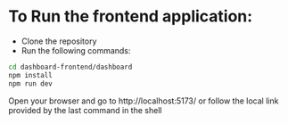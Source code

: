 <h1>To Run the frontend application:</h1>
<ul>
  <li>Clone the repository</li>
  <li>Run the following commands:</li>
</ul>

```bash
cd dashboard-frontend/dashboard
npm install
npm run dev
```
<p>Open your browser and go to http://localhost:5173/ or follow the local link provided by the last command in the shell</p>